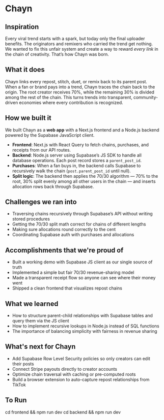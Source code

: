 # Chayn

## Inspiration

Every viral trend starts with a spark, but today only the final uploader benefits. The originators and remixers who carried the trend get nothing. We wanted to fix this unfair system and create a way to reward _every link_ in the chain of creativity. That’s how Chayn was born.

## What it does

Chayn links every repost, stitch, duet, or remix back to its parent post. When a fan or brand pays into a trend, Chayn traces the chain back to the origin. The root creator receives 70%, while the remaining 30% is divided among the rest of the chain. This turns trends into transparent, community-driven economies where every contribution is recognized.

## How we built it

We built Chayn as a **web app** with a Next.js frontend and a Node.js backend powered by the Supabase JavaScript client.

- **Frontend**: Next.js with React Query to fetch chains, purchases, and receipts from our API routes.
- **Backend**: Node.js server using Supabase’s JS SDK to handle all database operations. Each post record stores a `parent_post_id`.
- **Purchases**: When a fan buys in, the backend calls Supabase to recursively walk the chain (`post.parent_post_id` until null).
- **Split logic**: The backend then applies the 70/30 algorithm — 70% to the root, 30% split evenly among all other users in the chain — and inserts allocation rows back through Supabase.

## Challenges we ran into

- Traversing chains recursively through Supabase’s API without writing stored procedures
- Getting the 70/30 split math correct for chains of different lengths
- Making sure allocations round correctly to the cent
- Coordinating Supabase auth with purchases and allocations

## Accomplishments that we're proud of

- Built a working demo with Supabase JS client as our single source of truth
- Implemented a simple but fair 70/30 revenue-sharing model
- Made a transparent receipt flow so anyone can see where their money went
- Shipped a clean frontend that visualizes repost chains

## What we learned

- How to structure parent-child relationships with Supabase tables and query them via the JS client
- How to implement recursive lookups in Node.js instead of SQL functions
- The importance of balancing simplicity with fairness in revenue sharing

## What's next for Chayn

- Add Supabase Row Level Security policies so only creators can edit their posts
- Connect Stripe payouts directly to creator accounts
- Optimize chain traversal with caching or pre-computed roots
- Build a browser extension to auto-capture repost relationships from TikTok

## To Run

cd frontend && npm run dev
cd backend && npm run dev
